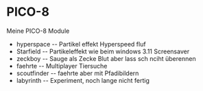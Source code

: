 # PICO-8
Meine PICO-8 Module 

* hyperspace  -- Partikel effekt Hyperspeed fluf
* Starfield   -- Partikeleffekt wie beim windows 3.11 Screensaver
* zeckboy     -- Sauge als Zecke Blut aber lass sch nciht überennen
* faehrte     -- Multiplayer Tiersuche
* scoutfinder -- faehrte aber mit Pfadibildern
* labyrinth   -- Experiment, noch lange nicht fertig  
